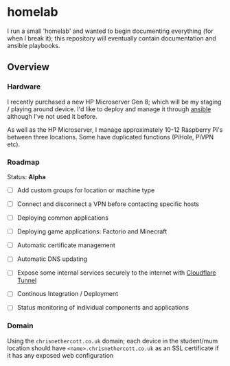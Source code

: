 # homelab
I run a small 'homelab' and wanted to begin documenting everything (for when I break it); this repository will eventually contain documentation and ansible playbooks.

## Overview

### Hardware

I recently purchased a new HP Microserver Gen 8; which will be my staging / playing around device. I'd like to deploy and manage it through [ansible](https://www.ansible.com/) although I've not used it before.

As well as the HP Microserver, I manage approximately 10-12 Raspberry Pi's between three locations. Some have duplicated functions (PiHole, PiVPN etc).

### Roadmap

Status: **Alpha**

- [ ] Add custom groups for location or machine type
- [ ] Connect and disconnect a VPN before contacting specific hosts

- [ ] Deploying common applications
- [ ] Deploying game applications: Factorio and Minecraft
- [ ] Automatic certificate management
- [ ] Automatic DNS updating
- [ ] Expose some internal services securely to the internet with [Cloudflare Tunnel](https://www.cloudflare.com/products/tunnel/)
- [ ] Continous Integration / Deployment
- [ ] Status monitoring of individual components and applications

### Domain
Using the `chrisnethercott.co.uk` domain; each device in the student/mum location should have `<name>.chrisnethercott.co.uk` as an SSL certificate if it has any exposed web configuration
